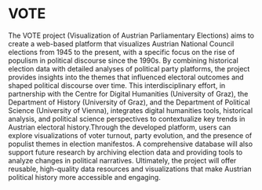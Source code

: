 # VOTE

The VOTE project (Visualization of Austrian Parliamentary Elections) aims to create a web-based platform that visualizes Austrian National Council elections from 1945 to the present, with a specific focus on the rise of populism in political discourse since the 1990s. By combining historical election data with detailed analyses of political party platforms, the project provides insights into the themes that influenced electoral outcomes and shaped political discourse over time. This interdisciplinary effort, in partnership with the Centre for Digital Humanities (University of Graz), the Department of History (University of Graz), and the Department of Political Science (University of Vienna), integrates digital humanities tools, historical analysis, and political science perspectives to contextualize key trends in Austrian electoral history.Through the developed platform, users can explore visualizations of voter turnout, party evolution, and the presence of populist themes in election manifestos. A comprehensive database will also support future research by archiving election data and providing tools to analyze changes in political narratives. Ultimately, the project will offer reusable, high-quality data resources and visualizations that make Austrian political history more accessible and engaging.
